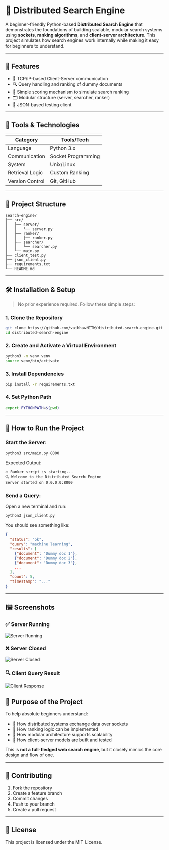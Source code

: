 # 🔎 Distributed Search Engine

 
A beginner-friendly Python-based **Distributed Search Engine** that demonstrates the foundations of building scalable, modular search systems using **sockets**, **ranking algorithms**, and **client-server architecture**. This project simulates how search engines work internally while making it easy for beginners to understand.

---

## 📌 Features

* 🔌 TCP/IP-based Client-Server communication
* 🔍 Query handling and ranking of dummy documents
* 🧮 Simple scoring mechanism to simulate search ranking
* 🗂️ Modular structure (server, searcher, ranker)
* 🧪 JSON-based testing client

---

## 🧰 Tools & Technologies

| Category        | Tools/Tech         |
| --------------- | ------------------ |
| Language        | Python 3.x         |
| Communication   | Socket Programming |
| System          | Unix/Linux         |
| Retrieval Logic | Custom Ranking     |
| Version Control | Git, GitHub        |

---

## 📂 Project Structure

```
search-engine/
├── src/
│   ├── server/
│   │   └── server.py
│   ├── ranker/
│   │   ├── ranker.py
│   ├── searcher/
│   │   └── searcher.py
│   └── main.py
├── client_test.py
├── json_client.py
├── requirements.txt
└── README.md
```

---

## 🛠️ Installation & Setup

> No prior experience required. Follow these simple steps:

### 1. Clone the Repository

```bash
git clone https://github.com/vaibhavNITW/distributed-search-engine.git
cd distributed-search-engine
```

### 2. Create and Activate a Virtual Environment

```bash
python3 -m venv venv
source venv/bin/activate
```

### 3. Install Dependencies

```bash
pip install -r requirements.txt
```

### 4. Set Python Path

```bash
export PYTHONPATH=$(pwd)
```

---

## 🚦 How to Run the Project

### Start the Server:

```bash
python3 src/main.py 8000
```

Expected Output:

```
🔥 Ranker script is starting...
🔍 Welcome to the Distributed Search Engine
Server started on 0.0.0.0:8000
```

### Send a Query:

Open a new terminal and run:

```bash
python3 json_client.py
```

You should see something like:

```json
{
  "status": "ok",
  "query": "machine learning",
  "results": [
    {"document": "Dummy doc 1"},
    {"document": "Dummy doc 2"},
    {"document": "Dummy doc 3"},
    ...
  ],
  "count": 5,
  "timestamp": "..."
}
```

---

## 🖼️ Screenshots

### ✅ Server Running

![Server Running](screenshots/serverstarted.png)

### ❌ Server Closed

![Server Closed](screenshots/serverclosed.png)

### 🔍 Client Query Result

![Client Response](screenshots/client.png)

## 🧠 Purpose of the Project

To help absolute beginners understand:

* 🔌 How distributed systems exchange data over sockets
* 🧮 How ranking logic can be implemented
* 🔧 How modular architecture supports scalability
* 🧪 How client-server models are built and tested

This is **not a full-fledged web search engine**, but it closely mimics the core design and flow of one.

---

## 🤝 Contributing

1. Fork the repository
2. Create a feature branch
3. Commit changes
4. Push to your branch
5. Create a pull request

---

## 📜 License

This project is licensed under the MIT License.
